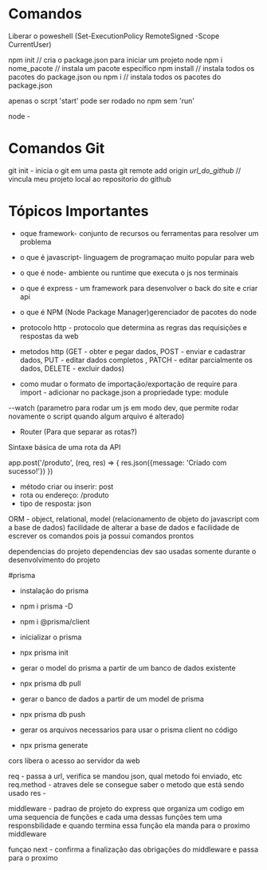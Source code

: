 # Comandos

Liberar o poweshell (Set-ExecutionPolicy RemoteSigned -Scope CurrentUser)

npm init // cria o package.json para iniciar um projeto node
npm i nome_pacote // instala um pacote específico
npm install // instala todos os pacotes do package.json
                        ou
npm i // instala todos os pacotes do package.json

apenas o scrpt 'start' pode ser rodado no npm sem 'run'

node - 

# Comandos Git

git init - inicia o git em uma pasta
git remote add origin _url_do_github_ // vincula meu projeto local ao repositorio do github 

# Tópicos Importantes

* oque framework- conjunto de recursos ou ferramentas para resolver um problema
* o que é javascript- linguagem de programaçao muito popular para web
* o que é node- ambiente ou runtime que executa o js nos terminais
* o que é express - um framework para desenvolver o back do site e criar api
* o que é NPM (Node Package Manager)gerenciador de pacotes do node
* protocolo http - protocolo que determina as regras das requisições e respostas da web
* metodos http (GET - obter e pegar dados, POST - enviar e cadastrar dados, PUT - editar dados completos , PATCH - editar parcialmente os dados, DELETE - excluir dados)

* como mudar o formato de importação/exportação de require para import - adicionar no package.json a propriedade type: module

--watch (parametro para rodar um js em modo dev, que permite rodar novamente o script quando algum arquivo é alterado)

- Router (Para que separar as rotas?)

Sintaxe básica de uma rota da API

app.post('/produto', (req, res) => {
    res.json({message: 'Criado com sucesso!'})
})

- método criar ou inserir: post
- rota ou endereço: /produto
- tipo de resposta: json

ORM - object, relational, model (relacionamento de objeto do javascript com a base de dados) facilidade de alterar a base de dados e facilidade de escrever os comandos pois ja possui comandos prontos

dependencias do projeto
dependencias dev sao usadas somente durante o desenvolvimento do projeto

#prisma

- instalação do prisma
 - npm i prisma -D
 - npm i @prisma/client

- inicializar o prisma
 - npx prisma init

- gerar o model do prisma a partir de um banco de dados existente
 - npx prisma db pull

- gerar o banco de dados a partir de um model de prisma
 - npx prisma db push

- gerar os arquivos necessarios para usar o prisma client no código
 - npx prisma generate

 cors libera o acesso ao servidor da web

 req - passa a url, verifica se mandou json, qual metodo foi enviado, etc
 req.method - atraves dele se consegue saber o metodo que está sendo usado
 res - 

 middleware - padrao de projeto do express que organiza um codigo em uma sequencia de funções e cada uma dessas funções tem uma responsbilidade e quando termina essa função ela manda para o proximo middleware

 funçao next - confirma a finalização das obrigações do middleware e passa para o proximo